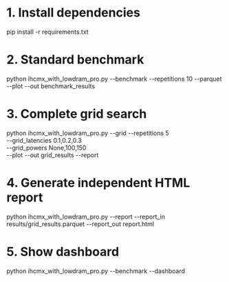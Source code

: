 # 1. Install dependencies
pip install -r requirements.txt

# 2. Standard benchmark
python ihcmx_with_lowdram_pro.py --benchmark --repetitions 10 --parquet --plot --out benchmark_results

# 3. Complete grid search
python ihcmx_with_lowdram_pro.py --grid --repetitions 5 \
  --grid_latencies 0.1,0.2,0.3 \
  --grid_powers None,100,150 \
  --plot --out grid_results --report

# 4. Generate independent HTML report
python ihcmx_with_lowdram_pro.py --report --report_in results/grid_results.parquet --report_out report.html

# 5. Show dashboard
python ihcmx_with_lowdram_pro.py --benchmark --dashboard
